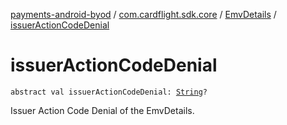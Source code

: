[payments-android-byod](../../index.md) / [com.cardflight.sdk.core](../index.md) / [EmvDetails](index.md) / [issuerActionCodeDenial](./issuer-action-code-denial.md)

# issuerActionCodeDenial

`abstract val issuerActionCodeDenial: `[`String`](https://kotlinlang.org/api/latest/jvm/stdlib/kotlin/-string/index.html)`?`

Issuer Action Code Denial of the EmvDetails.

